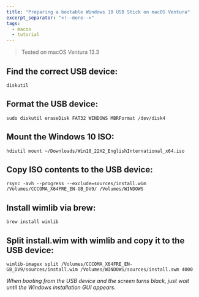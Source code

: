 ```yaml
---
title: "Preparing a bootable Windows 10 USB Stick on macOS Ventura"
excerpt_separator: "<!--more-->"
tags:
  - macos
  - tutorial
---
```


> Tested on macOS Ventura 13.3

## Find the correct USB device:

    diskutil

## Format the USB device:

    sudo diskutil eraseDisk FAT32 WINDOWS MBRFormat /dev/disk4

## Mount the Windows 10 ISO:

    hdiutil mount ~/Downloads/Win10_22H2_EnglishInternational_x64.iso

## Copy ISO contents to the USB device:

    rsync -avh --progress --exclude=sources/install.wim /Volumes/CCCOMA_X64FRE_EN-GB_DV9/ /Volumes/WINDOWS

## Install wimlib via brew:

    brew install wimlib

## Split install.wim with wimlib and copy it to the USB device:

    wimlib-imagex split /Volumes/CCCOMA_X64FRE_EN-GB_DV9/sources/install.wim /Volumes/WINDOWS/sources/install.swm 4000


*When booting from the USB device and the screen turns black, just wait until the Windows installation GUI appears.*
